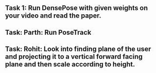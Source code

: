 ## Task 1: Run DensePose with given weights on your video and read the paper.

## Task: Parth: Run PoseTrack
## Task: Rohit: Look into finding plane of the user and projecting it to a vertical forward facing plane and then scale according to height.
